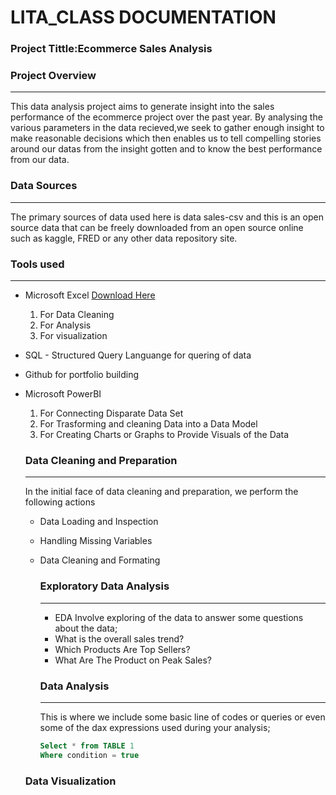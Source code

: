 # LITA_CLASS DOCUMENTATION
### Project Tittle:Ecommerce Sales Analysis

### Project Overview
---
This data analysis project aims to generate insight into the sales performance of the ecommerce project over the past year. By analysing the various parameters in the data recieved,we seek to gather enough insight to make reasonable decisions which then enables us to tell compelling stories around our datas from the insight gotten and to know the best performance from our data.

### Data Sources
---
The primary sources of data used here is data sales-csv and this is an open source data that can be freely downloaded from an open source online such as kaggle, FRED or any other data repository site.

### Tools used
---
- Microsoft Excel [Download Here](https://www.microsoft.com)
  1. For Data Cleaning
  2. For Analysis
  3. For visualization
- SQL - Structured Query Languange for quering of data
- Github for portfolio building
- Microsoft PowerBI
   1. For Connecting Disparate Data Set
   2. For Trasforming and cleaning Data into a Data Model
   3. For Creating Charts or Graphs to Provide Visuals of the Data

  ### Data Cleaning and Preparation
  ---
  In the initial face of data cleaning and preparation, we perform the following actions
  - Data Loading and Inspection
  - Handling Missing Variables
  - Data Cleaning and Formating

    ### Exploratory Data Analysis
    ---
    - EDA Involve exploring of the data to answer some questions about the data;
    - What is the overall sales trend?
    - Which Products Are Top Sellers?
    - What Are The Product on Peak Sales?

    ### Data Analysis
    ---
    This is where we include some basic line of codes or queries or even some of the dax expressions used during your analysis;

    ````SQL
    Select * from TABLE 1
    Where condition = true
    ````
  ### Data Visualization
    

  
